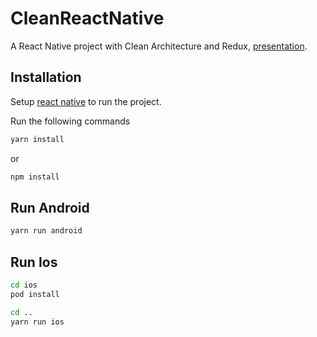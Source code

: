 # CleanReactNative

A React Native project with Clean Architecture and Redux, [presentation](https://prezi.com/view/XNsm2gaEECR1xur67XOV/).

## Installation

Setup [react native](https://reactnative.dev/docs/environment-setup) to run the project.

Run the following commands

```bash
yarn install
```

or

```bash
npm install
```


## Run Android

```bash
yarn run android
```

## Run Ios

```bash
cd ios
pod install
```

```bash
cd ..
yarn run ios
```

